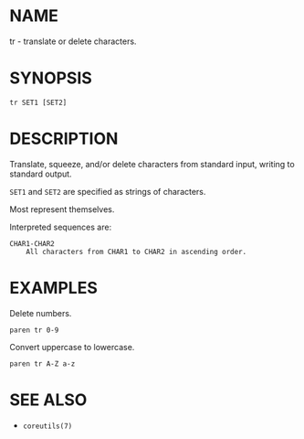 # NAME
tr - translate or delete characters.

# SYNOPSIS

    tr SET1 [SET2]

# DESCRIPTION
Translate, squeeze, and/or delete characters from standard input, writing to standard output.

`SET1` and `SET2` are specified as strings of characters.

Most represent themselves.

Interpreted sequences are:

    CHAR1-CHAR2
        All characters from CHAR1 to CHAR2 in ascending order.

# EXAMPLES
Delete numbers.

    paren tr 0-9

Convert uppercase to lowercase.

    paren tr A-Z a-z

# SEE ALSO
- `coreutils(7)`
